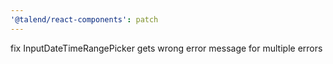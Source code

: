 ```yaml
---
'@talend/react-components': patch
---
```


fix InputDateTimeRangePicker gets wrong error message for multiple errors
